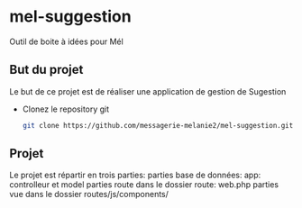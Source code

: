 # mel-suggestion
Outil de boite à idées pour Mél
## But du projet

Le but de ce projet est de réaliser une application de gestion de Sugestion

- Clonez le repository git
   ```sh
   git clone https://github.com/messagerie-melanie2/mel-suggestion.git
   ```


## Projet

Le projet est répartir en trois parties:
parties base de données: app: controlleur et model
parties route dans le dossier route: web.php
parties vue dans le dossier routes/js/components/